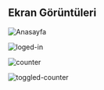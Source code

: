 ## Ekran Görüntüleri

![Anasayfa](https://cdn.discordapp.com/attachments/1117807502063587388/1117808384889061466/image.png)

![loged-in](https://cdn.discordapp.com/attachments/1117807502063587388/1117808421710868541/image.png)

![counter](https://cdn.discordapp.com/attachments/1117807502063587388/1117808491269201970/image.png)

![toggled-counter](https://cdn.discordapp.com/attachments/1117807502063587388/1117808445740027934/image.png)
